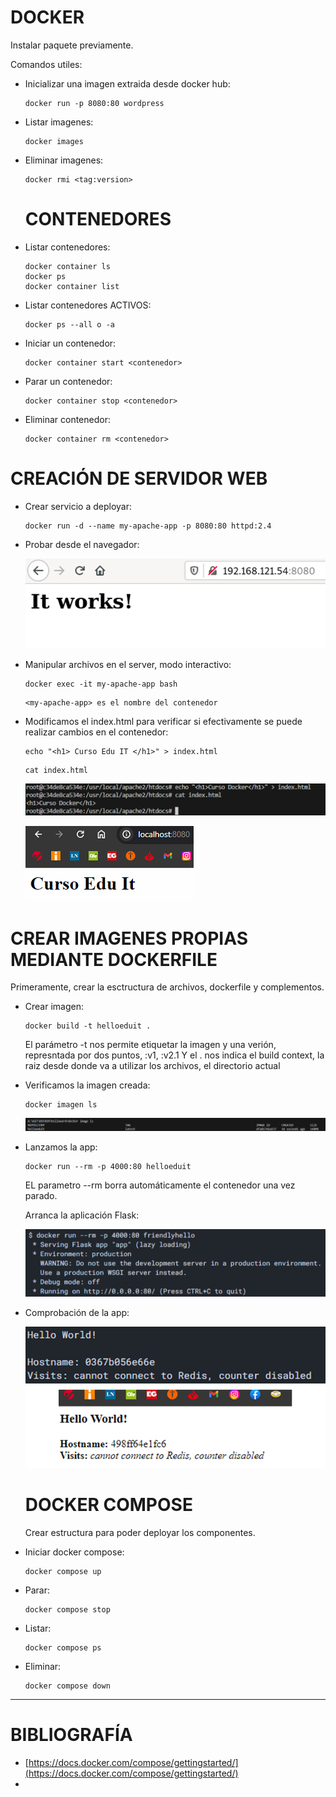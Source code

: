 # **DOCKER**

Instalar paquete previamente.

Comandos utiles:

* Inicializar una imagen extraida desde docker hub:

  ```
  docker run -p 8080:80 wordpress 
  ```
* Listar imagenes:

  ```
  docker images
  ```
* Eliminar imagenes:

  ```
  docker rmi <tag:version>
  ```

  # **CONTENEDORES**
* Listar contenedores:

  ```
  docker container ls
  docker ps
  docker container list
  ```
* Listar contenedores ACTIVOS:

  ```
  docker ps --all o -a
  ```
* Iniciar un contenedor:

  ```
  docker container start <contenedor>
  ```
* Parar un contenedor:

  ```
  docker container stop <contenedor>
  ```
* Eliminar contenedor:

  ```
  docker container rm <contenedor>
  ```

# **CREACIÓN DE SERVIDOR WEB**

* Crear servicio a deployar:

  ```
  docker run -d --name my-apache-app -p 8080:80 httpd:2.4
  ```
* Probar desde el navegador:

  ![1713382384856.png](./images/1713382384856.png)
* Manipular archivos en el server, modo interactivo:

  ```
  docker exec -it my-apache-app bash
  ```

  ```
  <my-apache-app> es el nombre del contenedor
  ```
* Modificamos el index.html para verificar si efectivamente se puede realizar cambios en el contenedor:

  ```
  echo "<h1> Curso Edu IT </h1>" > index.html
  ```

  ```
  cat index.html
  ```

  ![1713383904717.png](./images/1713383904717.png)

  ![1713383924860.png](./images/1713383924860.png)

# **CREAR IMAGENES PROPIAS MEDIANTE DOCKERFILE**

Primeramente, crear la esctructura de archivos, dockerfile y complementos.

* Crear imagen:

  ```
  docker build -t helloeduit .
  ```

  El parámetro -t nos permite etiquetar la imagen y una verión, represntada por dos puntos, :v1, :v2.1
  Y el . nos indica el build context, la raiz desde donde va a utilizar los archivos, el directorio actual
* Verificamos la imagen creada:

  ```
  docker imagen ls
  ```

  ![1713384573845.png](./images/1713384573845.png)
* Lanzamos la app:

  ```
  docker run --rm -p 4000:80 helloeduit
  ```

  EL parametro --rm borra automáticamente el contenedor una vez parado.

  Arranca la aplicación Flask:

  ![1713384745335.png](./images/1713384745335.png)
* Comprobación de la app:

  ![1713384775868.png](./images/1713384775868.png)

  # **DOCKER COMPOSE**

  Crear estructura para poder deployar los componentes.
* Iniciar docker compose:

  ```
  docker compose up
  ```
* Parar:

  ```
  docker compose stop
  ```
* Listar:

  ```
  docker compose ps
  ```
* Eliminar:

  ```
  docker compose down
  ```

---

# **BIBLIOGRAFÍA**

* [https://docs.docker.com/compose/gettingstarted/](https://docs.docker.com/compose/gettingstarted/)
*
